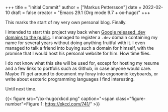 +++
title = "Initial Commit"
author = ["Markus Pettersson"]
date = 2022-02-10
draft = false
creator = "Emacs 29.1 (Org mode 9.7 + ox-hugo)"
+++

This marks the start of my very own personal blog. Finally.

I intended to start this project way back when [Google released .dev domains to the public](https://blog.google/technology/developers/hello-dev/).
I managed to register a `.dev` domain containing my name for several years without doing anything fruitful with it. I even managed to talk a friend into buying such a domain for himself, with the promise that I would host his personal website for him. How time flies.

I do not know what this site will be used for, except for hosting my resume and a few links to portfolis such as Github, in case anyone would care.
Maybe I'll get around to document my foray into ergonomic keyboards, or write about esoteric programming languages I find interesting.

Until next time.

{{< figure src="/ox-hugo/xkcd.png" caption="<span class=\"figure-number\">Figure 1: </span><https://xkcd.com/741/>" >}}
